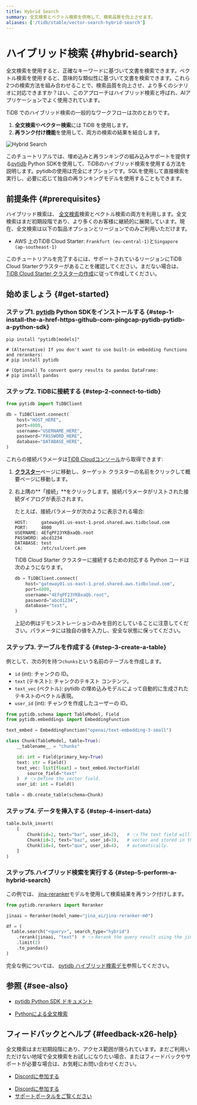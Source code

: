 ```yaml
---
title: Hybrid Search
summary: 全文検索とベクトル検索を併用して、検索品質を向上させます。
aliases: ['/tidb/stable/vector-search-hybrid-search']
---
```


# ハイブリッド検索 {#hybrid-search}

全文検索を使用すると、正確なキーワードに基づいて文書を検索できます。ベクトル検索を使用すると、意味的な類似性に基づいて文書を検索できます。これら2つの検索方法を組み合わせることで、検索品質を向上させ、より多くのシナリオに対応できますか？はい、このアプローチはハイブリッド検索と呼ばれ、AIアプリケーションでよく使用されています。

TiDB でのハイブリッド検索の一般的なワークフローは次のとおりです。

1.  **全文検索**や**ベクター検索**には TiDB を使用します。
2.  **再ランク付け機能**を使用して、両方の検索の結果を結合します。

![Hybrid Search](https://docs-download.pingcap.com/media/images/docs/vector-search/hybrid-search-overview.svg)

このチュートリアルでは、埋め込みと再ランキングの組み込みサポートを提供する[pytidb](https://github.com/pingcap/pytidb) Python SDKを使用して、TiDBのハイブリッド検索を使用する方法を説明します。pytidbの使用は完全にオプションです。SQLを使用して直接検索を実行し、必要に応じて独自の再ランキングモデルを使用することもできます。

## 前提条件 {#prerequisites}

ハイブリッド検索は、 [全文検索](/tidb-cloud/vector-search-full-text-search-python.md)検索とベクトル検索の両方を利用します。全文検索はまだ初期段階であり、より多くのお客様に継続的に展開しています。現在、全文検索は以下の製品オプションとリージョンでのみご利用いただけます。

-   AWS 上のTiDB Cloud Starter: `Frankfurt (eu-central-1)`と`Singapore (ap-southeast-1)`

このチュートリアルを完了するには、サポートされているリージョンにTiDB Cloud Starterクラスターがあることを確認してください。まだない場合は、 [TiDB Cloud Starter クラスターの作成](/develop/dev-guide-build-cluster-in-cloud.md)に従って作成してください。

## 始めましょう {#get-started}

### ステップ1. <a href="https://github.com/pingcap/pytidb">pytidb</a> Python SDKをインストールする {#step-1-install-the-a-href-https-github-com-pingcap-pytidb-pytidb-a-python-sdk}

```shell
pip install "pytidb[models]"

# (Alternative) If you don't want to use built-in embedding functions and rerankers:
# pip install pytidb

# (Optional) To convert query results to pandas DataFrame:
# pip install pandas
```

### ステップ2. TiDBに接続する {#step-2-connect-to-tidb}

```python
from pytidb import TiDBClient

db = TiDBClient.connect(
    host="HOST_HERE",
    port=4000,
    username="USERNAME_HERE",
    password="PASSWORD_HERE",
    database="DATABASE_HERE",
)
```

これらの接続パラメータは[TiDB Cloudコンソール](https://tidbcloud.com)から取得できます:

1.  [**クラスター**](https://tidbcloud.com/project/clusters)ページに移動し、ターゲット クラスターの名前をクリックして概要ページに移動します。

2.  右上隅の**「接続」**をクリックします。接続パラメータがリストされた接続ダイアログが表示されます。

    たとえば、接続パラメータが次のように表示される場合:

    ```text
    HOST:     gateway01.us-east-1.prod.shared.aws.tidbcloud.com
    PORT:     4000
    USERNAME: 4EfqPF23YKBxaQb.root
    PASSWORD: abcd1234
    DATABASE: test
    CA:       /etc/ssl/cert.pem
    ```

    TiDB Cloud Starter クラスターに接続するための対応する Python コードは次のようになります。

    ```python
    db = TiDBClient.connect(
        host="gateway01.us-east-1.prod.shared.aws.tidbcloud.com",
        port=4000,
        username="4EfqPF23YKBxaQb.root",
        password="abcd1234",
        database="test",
    )
    ```

    上記の例はデモンストレーションのみを目的としていることに注意してください。パラメータには独自の値を入力し、安全な状態に保ってください。

### ステップ3. テーブルを作成する {#step-3-create-a-table}

例として、次の列を持つ`chunks`という名前のテーブルを作成します。

-   `id` (int): チャンクの ID。
-   `text` (テキスト): チャンクのテキスト コンテンツ。
-   `text_vec` (ベクトル): pytidb の埋め込みモデルによって自動的に生成されたテキストのベクトル表現。
-   `user_id` (int): チャンクを作成したユーザーの ID。

```python
from pytidb.schema import TableModel, Field
from pytidb.embeddings import EmbeddingFunction

text_embed = EmbeddingFunction("openai/text-embedding-3-small")

class Chunk(TableModel, table=True):
    __tablename__ = "chunks"

    id: int = Field(primary_key=True)
    text: str = Field()
    text_vec: list[float] = text_embed.VectorField(
        source_field="text"
    )  # 👈 Define the vector field.
    user_id: int = Field()

table = db.create_table(schema=Chunk)
```

### ステップ4. データを挿入する {#step-4-insert-data}

```python
table.bulk_insert(
    [
        Chunk(id=2, text="bar", user_id=2),   # 👈 The text field will be embedded to a
        Chunk(id=3, text="baz", user_id=3),   # vector and stored in the "text_vec" field
        Chunk(id=4, text="qux", user_id=4),   # automatically.
    ]
)
```

### ステップ5.ハイブリッド検索を実行する {#step-5-perform-a-hybrid-search}

この例では、 [jina-reranker](https://huggingface.co/jinaai/jina-reranker-m0)モデルを使用して検索結果を再ランク付けします。

```python
from pytidb.rerankers import Reranker

jinaai = Reranker(model_name="jina_ai/jina-reranker-m0")

df = (
  table.search("<query>", search_type="hybrid")
    .rerank(jinaai, "text")  # 👈 Rerank the query result using the jinaai model.
    .limit(2)
    .to_pandas()
)
```

完全な例については、 [pytidb ハイブリッド検索デモ](https://github.com/pingcap/pytidb/tree/main/examples/hybrid_search)参照してください。

## 参照 {#see-also}

-   [pytidb Python SDK ドキュメント](https://github.com/pingcap/pytidb)

-   [Pythonによる全文検索](/tidb-cloud/vector-search-full-text-search-python.md)

## フィードバックとヘルプ {#feedback-x26-help}

全文検索はまだ初期段階にあり、アクセス範囲が限られています。まだご利用いただけない地域で全文検索をお試しになりたい場合、またはフィードバックやサポートが必要な場合は、お気軽にお問い合わせください。

<CustomContent platform="tidb">

-   [Discordに参加する](https://discord.gg/zcqexutz2R)

</CustomContent>

<CustomContent platform="tidb-cloud">

-   [Discordに参加する](https://discord.gg/zcqexutz2R)
-   [サポートポータルをご覧ください](https://tidb.support.pingcap.com/)

</CustomContent>
